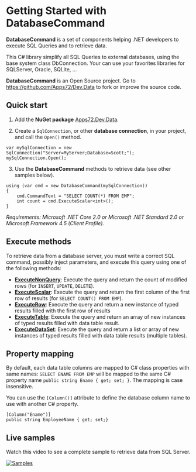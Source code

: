 # Getting Started with DatabaseCommand

**DatabaseCommand** is a set of components helping .NET developers to execute SQL Queries and to retrieve data.

This C# library simplify all SQL Queries to external databases, using the base system class DbConnection. 
Your can use your favorites libraries for SQLServer, Oracle, SQLite, ...

**DatabaseCommand** is an Open Source project. Go to https://github.com/Apps72/Dev.Data to fork or improve the source code.

## Quick start

1. Add the **NuGet package** [Apps72.Dev.Data](https://www.nuget.org/packages/Apps72.Dev.Data).

2. Create a `SqlConnection`, or other **database connection**, in your project, and call the `Open()` method.

```CSharp
var mySqlConnection = new SqlConnection("Server=MyServer;Database=Scott;");
mySqlConnection.Open();
```
   
3. Use the **DatabaseCommand** methods to retrieve data (see other samples below).

```CSharp
using (var cmd = new DatabaseCommand(mySqlConnection))
{
    cmd.CommandText = "SELECT COUNT(*) FROM EMP";
    int count = cmd.ExecuteScalar<int>();
}
```

*Requirements: Microsoft .NET Core 2.0 or Microsoft .NET Standard 2.0 or Microsoft Framework 4.5 (Client Profile).*


## Execute methods

To retrieve data from a database server, you must write a correct SQL command, 
possibly inject parameters, and execute this query using one of the following methods:

- [**ExecuteNonQuery**](basic-samples.md): Execute the query and return the count of modified rows (for `INSERT`, `UPDATE`, `DELETE`).
- [**ExecuteScalar**](basic-samples.md#ExecuteScalar): Execute the query and return the first column of the first row of results (for `SELECT COUNT() FROM EMP`).
- [**ExecuteRow**](basic-samples.md#ExecuteRow): Execute the query and return a new instance of typed results filled with the first row of results
- [**ExecuteTable**](basic-samples.md#ExecuteTable): Execute the query and return an array of new instances of typed results filled with data table result.
- [**ExecuteDataSet**](basic-samples.md): Execute the query and return a list or array of new instances of typed results filled with data table results (multiple tables).

## Property mapping

By default, each data table columns are mapped to C# class properties with same names: 
`SELECT ENAME FROM EMP` will be mapped to the same C# property name `public string Ename { get; set; }`.
The mapping is case insensitive.

You can use the `[Column()]` attribute to define the database column name to use with another C# property.

```CSharp
[Column("Ename")]
public string EmployeeName { get; set;}
```

## Live samples

Watch this video to see a complete sample to retrieve data from SQL Server.

[![Samples](https://img.youtube.com/vi/DRfM15Paw8k/0.jpg)](https://www.youtube.com/watch?v=DRfM15Paw8k)
